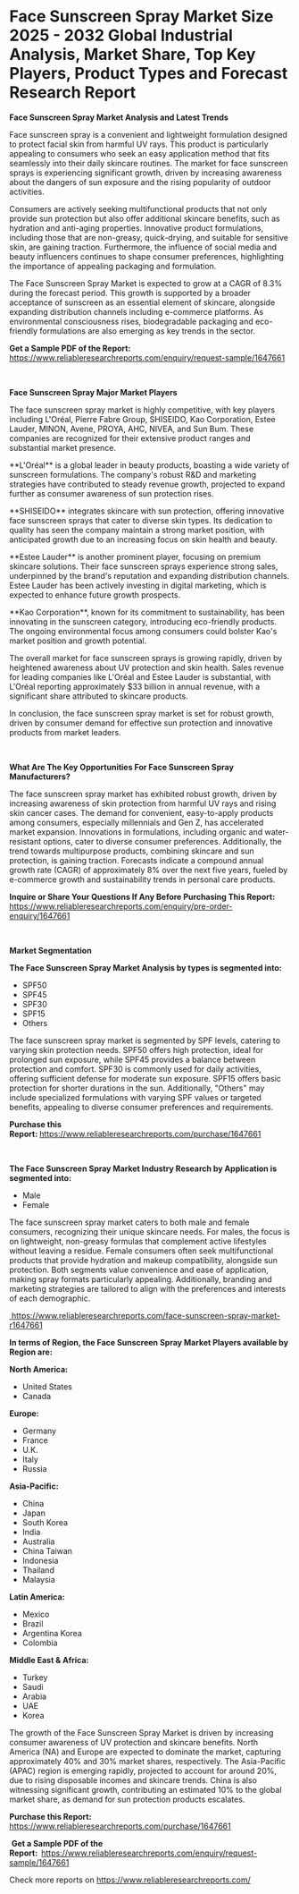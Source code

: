 <p><h1>Face Sunscreen Spray Market Size 2025 - 2032 Global Industrial Analysis, Market Share, Top Key Players, Product Types and Forecast Research Report</h1></p><p><strong>Face Sunscreen Spray Market Analysis and Latest Trends</strong></p>
<p><p>Face sunscreen spray is a convenient and lightweight formulation designed to protect facial skin from harmful UV rays. This product is particularly appealing to consumers who seek an easy application method that fits seamlessly into their daily skincare routines. The market for face sunscreen sprays is experiencing significant growth, driven by increasing awareness about the dangers of sun exposure and the rising popularity of outdoor activities. </p><p>Consumers are actively seeking multifunctional products that not only provide sun protection but also offer additional skincare benefits, such as hydration and anti-aging properties. Innovative product formulations, including those that are non-greasy, quick-drying, and suitable for sensitive skin, are gaining traction. Furthermore, the influence of social media and beauty influencers continues to shape consumer preferences, highlighting the importance of appealing packaging and formulation.</p><p>The Face Sunscreen Spray Market is expected to grow at a CAGR of 8.3% during the forecast period. This growth is supported by a broader acceptance of sunscreen as an essential element of skincare, alongside expanding distribution channels including e-commerce platforms. As environmental consciousness rises, biodegradable packaging and eco-friendly formulations are also emerging as key trends in the sector.</p></p>
<p><strong>Get a Sample PDF of the Report:&nbsp;</strong> <a href="https://www.reliableresearchreports.com/enquiry/request-sample/1647661?utm_campaign=2197&utm_medium=2&utm_source=Github&utm_content=ia&utm_term=08022025&utm_id=face-sunscreen-spray">https://www.reliableresearchreports.com/enquiry/request-sample/1647661</a></p>
<p>&nbsp;</p>
<p><strong>Face Sunscreen Spray Major Market Players</strong></p>
<p><p>The face sunscreen spray market is highly competitive, with key players including L'Oréal, Pierre Fabre Group, SHISEIDO, Kao Corporation, Estee Lauder, MINON, Avene, PROYA, AHC, NIVEA, and Sun Bum. These companies are recognized for their extensive product ranges and substantial market presence.</p><p>**L'Oréal** is a global leader in beauty products, boasting a wide variety of sunscreen formulations. The company's robust R&D and marketing strategies have contributed to steady revenue growth, projected to expand further as consumer awareness of sun protection rises.</p><p>**SHISEIDO** integrates skincare with sun protection, offering innovative face sunscreen sprays that cater to diverse skin types. Its dedication to quality has seen the company maintain a strong market position, with anticipated growth due to an increasing focus on skin health and beauty.</p><p>**Estee Lauder** is another prominent player, focusing on premium skincare solutions. Their face sunscreen sprays experience strong sales, underpinned by the brand's reputation and expanding distribution channels. Estee Lauder has been actively investing in digital marketing, which is expected to enhance future growth prospects.</p><p>**Kao Corporation**, known for its commitment to sustainability, has been innovating in the sunscreen category, introducing eco-friendly products. The ongoing environmental focus among consumers could bolster Kao's market position and growth potential.</p><p>The overall market for face sunscreen sprays is growing rapidly, driven by heightened awareness about UV protection and skin health. Sales revenue for leading companies like L'Oréal and Estee Lauder is substantial, with L'Oréal reporting approximately $33 billion in annual revenue, with a significant share attributed to skincare products.</p><p>In conclusion, the face sunscreen spray market is set for robust growth, driven by consumer demand for effective sun protection and innovative products from market leaders.</p></p>
<p>&nbsp;</p>
<p><strong>What Are The Key Opportunities For Face Sunscreen Spray Manufacturers?</strong></p>
<p><p>The face sunscreen spray market has exhibited robust growth, driven by increasing awareness of skin protection from harmful UV rays and rising skin cancer cases. The demand for convenient, easy-to-apply products among consumers, especially millennials and Gen Z, has accelerated market expansion. Innovations in formulations, including organic and water-resistant options, cater to diverse consumer preferences. Additionally, the trend towards multipurpose products, combining skincare and sun protection, is gaining traction. Forecasts indicate a compound annual growth rate (CAGR) of approximately 8% over the next five years, fueled by e-commerce growth and sustainability trends in personal care products.</p></p>
<p><strong>Inquire or Share Your Questions If Any Before Purchasing This Report:</strong> <a href="https://www.reliableresearchreports.com/enquiry/pre-order-enquiry/1647661?utm_campaign=2197&utm_medium=2&utm_source=Github&utm_content=ia&utm_term=08022025&utm_id=face-sunscreen-spray">https://www.reliableresearchreports.com/enquiry/pre-order-enquiry/1647661</a></p>
<p>&nbsp;</p>
<p><strong>Market Segmentation</strong></p>
<p><strong>The Face Sunscreen Spray Market Analysis by types is segmented into:</strong></p>
<p><ul><li>SPF50</li><li>SPF45</li><li>SPF30</li><li>SPF15</li><li>Others</li></ul></p>
<p><p>The face sunscreen spray market is segmented by SPF levels, catering to varying skin protection needs. SPF50 offers high protection, ideal for prolonged sun exposure, while SPF45 provides a balance between protection and comfort. SPF30 is commonly used for daily activities, offering sufficient defense for moderate sun exposure. SPF15 offers basic protection for shorter durations in the sun. Additionally, "Others" may include specialized formulations with varying SPF values or targeted benefits, appealing to diverse consumer preferences and requirements.</p></p>
<p><strong>Purchase this Report:&nbsp;</strong><a href="https://www.reliableresearchreports.com/purchase/1647661?utm_campaign=2197&utm_medium=2&utm_source=Github&utm_content=ia&utm_term=08022025&utm_id=face-sunscreen-spray">https://www.reliableresearchreports.com/purchase/1647661</a></p>
<p>&nbsp;</p>
<p><strong>The Face Sunscreen Spray Market Industry Research by Application is segmented into:</strong></p>
<p><ul><li>Male</li><li>Female</li></ul></p>
<p><p>The face sunscreen spray market caters to both male and female consumers, recognizing their unique skincare needs. For males, the focus is on lightweight, non-greasy formulas that complement active lifestyles without leaving a residue. Female consumers often seek multifunctional products that provide hydration and makeup compatibility, alongside sun protection. Both segments value convenience and ease of application, making spray formats particularly appealing. Additionally, branding and marketing strategies are tailored to align with the preferences and interests of each demographic.</p></p>
<p><a href="https://www.reliableresearchreports.com/face-sunscreen-spray-market-r1647661?utm_campaign=2197&utm_medium=2&utm_source=Github&utm_content=ia&utm_term=08022025&utm_id=face-sunscreen-spray">&nbsp;https://www.reliableresearchreports.com/face-sunscreen-spray-market-r1647661</a></p>
<p><strong>In terms of Region, the Face Sunscreen Spray Market Players available by Region are:</strong></p>
<p>
    <p> <strong> North America: </strong>
        <ul>
            <li>United States</li>
            <li>Canada</li>
        </ul>
        </p> 
    <p> <strong> Europe: </strong>
        <ul>
            <li>Germany</li>
            <li>France</li>
            <li>U.K.</li>
            <li>Italy</li>
            <li>Russia</li>
        </ul>
        </p> 
    <p> <strong> Asia-Pacific: </strong>
        <ul>
            <li>China</li>
            <li>Japan</li>
            <li>South Korea</li>
            <li>India</li>
            <li>Australia</li>
            <li>China Taiwan</li>
            <li>Indonesia</li>
            <li>Thailand</li>
            <li>Malaysia</li>
        </ul>
        </p> 
    <p> <strong> Latin America: </strong>
        <ul>
            <li>Mexico</li>
            <li>Brazil</li>
            <li>Argentina Korea</li>
            <li>Colombia</li>
        </ul>
        </p> 
    <p> <strong> Middle East & Africa: </strong>
        <ul>
            <li>Turkey</li>
            <li>Saudi</li>
            <li>Arabia</li>
            <li>UAE</li>
            <li>Korea</li>
        </ul>
    </p>
    </p>
<p><p>The growth of the Face Sunscreen Spray Market is driven by increasing consumer awareness of UV protection and skincare benefits. North America (NA) and Europe are expected to dominate the market, capturing approximately 40% and 30% market shares, respectively. The Asia-Pacific (APAC) region is emerging rapidly, projected to account for around 20%, due to rising disposable incomes and skincare trends. China is also witnessing significant growth, contributing an estimated 10% to the global market share, as demand for sun protection products escalates.</p></p>
<p><strong>Purchase this Report: </strong><a href="https://www.reliableresearchreports.com/purchase/1647661?utm_campaign=2197&utm_medium=2&utm_source=Github&utm_content=ia&utm_term=08022025&utm_id=face-sunscreen-spray">https://www.reliableresearchreports.com/purchase/1647661</a></p>
<p>&nbsp;<strong>Get a Sample PDF of the Report:&nbsp;&nbsp;</strong><a href="https://www.reliableresearchreports.com/enquiry/request-sample/1647661?utm_campaign=2197&utm_medium=2&utm_source=Github&utm_content=ia&utm_term=08022025&utm_id=face-sunscreen-spray">https://www.reliableresearchreports.com/enquiry/request-sample/1647661</a></p>
<p><strong></strong></p>
<p>Check more reports on <a href="https://www.reliableresearchreports.com/?utm_campaign=2197&utm_medium=2&utm_source=Github&utm_content=ia&utm_term=08022025&utm_id=face-sunscreen-spray">https://www.reliableresearchreports.com/</a></p>
